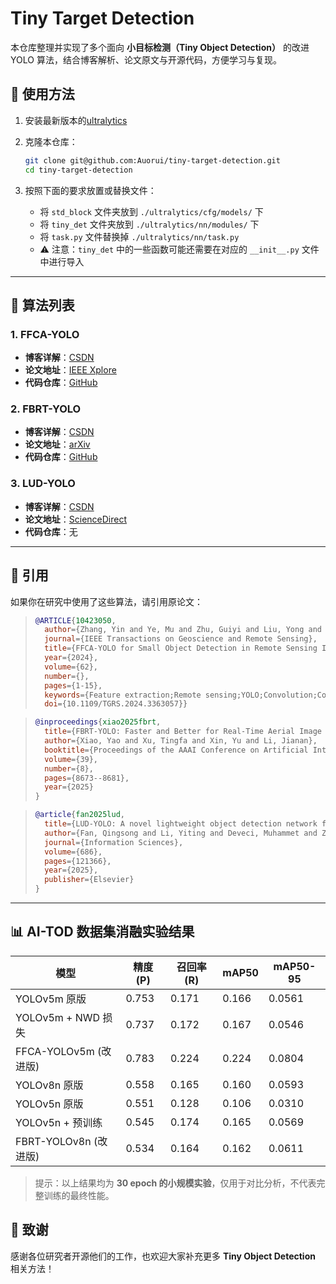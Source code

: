 # Tiny Target Detection

本仓库整理并实现了多个面向 **小目标检测（Tiny Object Detection）** 的改进 YOLO 算法，结合博客解析、论文原文与开源代码，方便学习与复现。

## 🚀 使用方法

1. 安装最新版本的[ultralytics]([https://blog.csdn.net/m0_62919535/article/details/151312190])

2. 克隆本仓库：

   ```bash
   git clone git@github.com:Auorui/tiny-target-detection.git
   cd tiny-target-detection
   ```

3. 按照下面的要求放置或替换文件：

   - 将 `std_block` 文件夹放到 `./ultralytics/cfg/models/` 下  
   - 将 `tiny_det` 文件夹放到 `./ultralytics/nn/modules/` 下  
   - 将 `task.py` 文件替换掉 `./ultralytics/nn/task.py`  
   - ⚠️ 注意：`tiny_det` 中的一些函数可能还需要在对应的 `__init__.py` 文件中进行导入

---

## 📌 算法列表

### 1. FFCA-YOLO

* **博客详解**：[CSDN](https://blog.csdn.net/m0_62919535/article/details/151312190)
* **论文地址**：[IEEE Xplore](https://ieeexplore.ieee.org/document/10423050)
* **代码仓库**：[GitHub](https://github.com/yemu1138178251/FFCA-YOLO)

### 2. FBRT-YOLO

* **博客详解**：[CSDN](https://blog.csdn.net/m0_62919535/article/details/151573708)
* **论文地址**：[arXiv](https://arxiv.org/pdf/2504.20670v1)
* **代码仓库**：[GitHub](https://github.com/galaxy-oss/FCM)

### 3. LUD-YOLO

* **博客详解**：[CSDN](https://blog.csdn.net/m0_62919535/article/details/152164243)
* **论文地址**：[ScienceDirect](https://www.sciencedirect.com/science/article/pii/S0020025524012805)
* **代码仓库**：无

---

## 📖 引用

如果你在研究中使用了这些算法，请引用原论文：

> ```bibtex
> @ARTICLE{10423050,
>   author={Zhang, Yin and Ye, Mu and Zhu, Guiyi and Liu, Yong and Guo, Pengyu and Yan, Junhua},
>   journal={IEEE Transactions on Geoscience and Remote Sensing}, 
>   title={FFCA-YOLO for Small Object Detection in Remote Sensing Images}, 
>   year={2024},
>   volume={62},
>   number={},
>   pages={1-15},
>   keywords={Feature extraction;Remote sensing;YOLO;Convolution;Context-aware services;Finite element analysis;Detectors;Context information;feature fusion;lightweight network;remote sensing image;small object detection},
>   doi={10.1109/TGRS.2024.3363057}}
> ```

> ```bibtex
> @inproceedings{xiao2025fbrt,
>   title={FBRT-YOLO: Faster and Better for Real-Time Aerial Image Detection},
>   author={Xiao, Yao and Xu, Tingfa and Xin, Yu and Li, Jianan},
>   booktitle={Proceedings of the AAAI Conference on Artificial Intelligence},
>   volume={39},
>   number={8},
>   pages={8673--8681},
>   year={2025}
> }
> ```

> ```bibtex
> @article{fan2025lud,
>   title={LUD-YOLO: A novel lightweight object detection network for unmanned aerial vehicle},
>   author={Fan, Qingsong and Li, Yiting and Deveci, Muhammet and Zhong, Kaiyang and Kadry, Seifedine},
>   journal={Information Sciences},
>   volume={686},
>   pages={121366},
>   year={2025},
>   publisher={Elsevier}
> }
> ```

---

## 📊 AI-TOD 数据集消融实验结果

| 模型                 | 精度 (P) | 召回率 (R) | mAP50 | mAP50-95 |
| ------------------ | ------ | ------- | ----- | -------- |
| YOLOv5m 原版         | 0.753  | 0.171   | 0.166 | 0.0561   |
| YOLOv5m + NWD 损失   | 0.737  | 0.172   | 0.167 | 0.0546   |
| FFCA-YOLOv5m (改进版) | 0.783  | 0.224   | 0.224 | 0.0804   |
| YOLOv8n 原版         | 0.558  | 0.165   | 0.160 | 0.0593   |
| YOLOv5n 原版         | 0.551  | 0.128   | 0.106 | 0.0310   |
| YOLOv5n + 预训练      | 0.545  | 0.174   | 0.165 | 0.0569   |
| FBRT-YOLOv8n (改进版) | 0.534  | 0.164   | 0.162 | 0.0611   |

> 提示：以上结果均为 **30 epoch 的小规模实验**，仅用于对比分析，不代表完整训练的最终性能。

## 🙌 致谢

感谢各位研究者开源他们的工作，也欢迎大家补充更多 **Tiny Object Detection** 相关方法！
